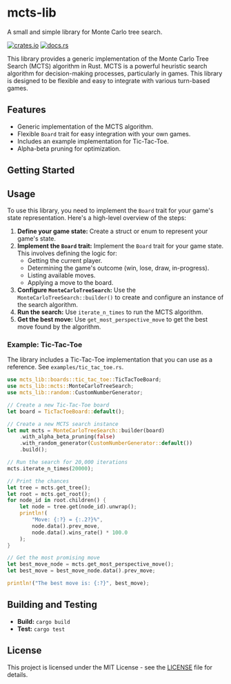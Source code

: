 # mcts-lib

A small and simple library for Monte Carlo tree search.

[![crates.io](https://img.shields.io/crates/v/mcts-lib.svg)](https://crates.io/crates/mcts-lib)
[![docs.rs](https://docs.rs/mcts-lib/badge.svg)](https://docs.rs/mcts-lib)

This library provides a generic implementation of the Monte Carlo Tree Search (MCTS) algorithm in Rust. MCTS is a powerful heuristic search algorithm for decision-making processes, particularly in games. This library is designed to be flexible and easy to integrate with various turn-based games.

## Features

-   Generic implementation of the MCTS algorithm.
-   Flexible `Board` trait for easy integration with your own games.
-   Includes an example implementation for Tic-Tac-Toe.
-   Alpha-beta pruning for optimization.

## Getting Started

## Usage

To use this library, you need to implement the `Board` trait for your game's state representation. Here's a high-level overview of the steps:

1.  **Define your game state:** Create a struct or enum to represent your game's state.
2.  **Implement the `Board` trait:** Implement the `Board` trait for your game state. This involves defining the logic for:
    *   Getting the current player.
    *   Determining the game's outcome (win, lose, draw, in-progress).
    *   Listing available moves.
    *   Applying a move to the board.
3.  **Configure `MonteCarloTreeSearch`:** Use the `MonteCarloTreeSearch::builder()` to create and configure an instance of the search algorithm.
4.  **Run the search:** Use `iterate_n_times` to run the MCTS algorithm.
5.  **Get the best move:** Use `get_most_perspective_move` to get the best move found by the algorithm.

### Example: Tic-Tac-Toe

The library includes a Tic-Tac-Toe implementation that you can use as a reference. See `examples/tic_tac_toe.rs`.

```rust
use mcts_lib::boards::tic_tac_toe::TicTacToeBoard;
use mcts_lib::mcts::MonteCarloTreeSearch;
use mcts_lib::random::CustomNumberGenerator;

// Create a new Tic-Tac-Toe board
let board = TicTacToeBoard::default();

// Create a new MCTS search instance
let mut mcts = MonteCarloTreeSearch::builder(board)
    .with_alpha_beta_pruning(false)
    .with_random_generator(CustomNumberGenerator::default())
    .build();

// Run the search for 20,000 iterations
mcts.iterate_n_times(20000);

// Print the chances
let tree = mcts.get_tree();
let root = mcts.get_root();
for node_id in root.children() {
    let node = tree.get(node_id).unwrap();
    println!(
        "Move: {:?} = {:.2?}%",
        node.data().prev_move,
        node.data().wins_rate() * 100.0
    );
}

// Get the most promising move
let best_move_node = mcts.get_most_perspective_move();
let best_move = best_move_node.data().prev_move;

println!("The best move is: {:?}", best_move);
```

## Building and Testing

-   **Build:** `cargo build`
-   **Test:** `cargo test`

## License

This project is licensed under the MIT License - see the [LICENSE](LICENSE) file for details.
